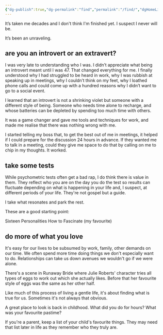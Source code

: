 ```yaml
---
{"dg-publish":true,"dg-permalink":"find","permalink":"/find/","dgHomeLink":true,"dgPassFrontmatter":false}
---
```



It’s taken me decades and I don't think I'm finished yet. I suspect I never will be. 

It’s been an unraveling. 

## are you an introvert or an extravert?

I was very late to understanding who I was. I didn’t appreciate what being an introvert meant until I was 47. That changed everything for me. I finally understood why I had struggled to be heard in work, why I was rubbish at speaking up in meetings, why I couldn’t think on my feet, why I loathed phone calls and could come up with a hundred reasons why I didn’t want to go to a social event. 

I learned that an introvert is not a shrinking violet but someone with a different style of being. Someone who needs time alone to recharge, and whose batteries can be depleted by spending too much time with others.

It was a game changer and gave me tools and techniques for work, and made me realise that there was nothing wrong with me. 

I started telling my boss that, to get the best out of me in meetings, it helped if I could prepare for the discussion 24 hours in advance. If they wanted me to talk in a meeting, could they give me space to do that by calling on me to chip in my thoughts. It worked.

## take some tests

While psychometric tests often get a bad rap, I do think there is value in them. They reflect who you are on the day you do the test so results can fluctuate depending on what is happening in your life and, I suspect, at different periods of your life. They're not gospel but a guide.

I take what resonates and park the rest.

These are a good starting point:

Sixteen Personalities
How to Fascinate (my favourite)

## do more of what you love

It's easy for our lives to be subsumed by work, family, other demands on our time. We often spend more time doing things we don't especially want to do. Relationships can take us down avenues we wouldn't go if we were alone.

There's a scene in Runaway Bride where Julie Roberts' character tries all types of eggs to work out which she actually likes. Before that her favourite style of eggs was the same as her other half. 

Like much of this process of living a gentle life, it's about finding what is true for us. Sometimes it's not always that obvious.

A great place to look is back in childhood. What did you do for hours? What was your favourite pastime? 

If you're a parent, keep a list of your child's favourite things. They may need that list later in life as they remember who they truly are.
